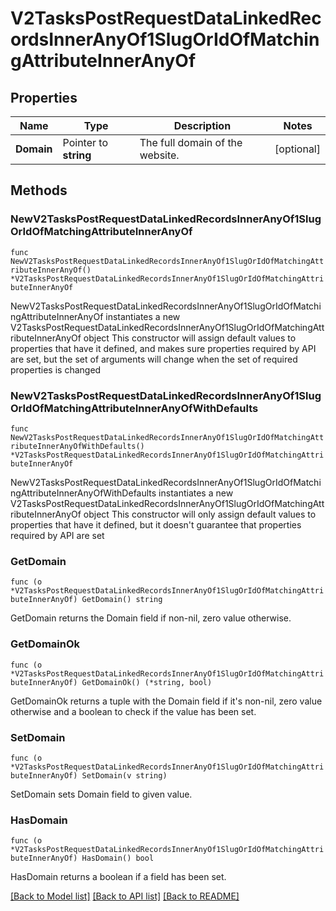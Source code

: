 # V2TasksPostRequestDataLinkedRecordsInnerAnyOf1SlugOrIdOfMatchingAttributeInnerAnyOf

## Properties

Name | Type | Description | Notes
------------ | ------------- | ------------- | -------------
**Domain** | Pointer to **string** | The full domain of the website. | [optional] 

## Methods

### NewV2TasksPostRequestDataLinkedRecordsInnerAnyOf1SlugOrIdOfMatchingAttributeInnerAnyOf

`func NewV2TasksPostRequestDataLinkedRecordsInnerAnyOf1SlugOrIdOfMatchingAttributeInnerAnyOf() *V2TasksPostRequestDataLinkedRecordsInnerAnyOf1SlugOrIdOfMatchingAttributeInnerAnyOf`

NewV2TasksPostRequestDataLinkedRecordsInnerAnyOf1SlugOrIdOfMatchingAttributeInnerAnyOf instantiates a new V2TasksPostRequestDataLinkedRecordsInnerAnyOf1SlugOrIdOfMatchingAttributeInnerAnyOf object
This constructor will assign default values to properties that have it defined,
and makes sure properties required by API are set, but the set of arguments
will change when the set of required properties is changed

### NewV2TasksPostRequestDataLinkedRecordsInnerAnyOf1SlugOrIdOfMatchingAttributeInnerAnyOfWithDefaults

`func NewV2TasksPostRequestDataLinkedRecordsInnerAnyOf1SlugOrIdOfMatchingAttributeInnerAnyOfWithDefaults() *V2TasksPostRequestDataLinkedRecordsInnerAnyOf1SlugOrIdOfMatchingAttributeInnerAnyOf`

NewV2TasksPostRequestDataLinkedRecordsInnerAnyOf1SlugOrIdOfMatchingAttributeInnerAnyOfWithDefaults instantiates a new V2TasksPostRequestDataLinkedRecordsInnerAnyOf1SlugOrIdOfMatchingAttributeInnerAnyOf object
This constructor will only assign default values to properties that have it defined,
but it doesn't guarantee that properties required by API are set

### GetDomain

`func (o *V2TasksPostRequestDataLinkedRecordsInnerAnyOf1SlugOrIdOfMatchingAttributeInnerAnyOf) GetDomain() string`

GetDomain returns the Domain field if non-nil, zero value otherwise.

### GetDomainOk

`func (o *V2TasksPostRequestDataLinkedRecordsInnerAnyOf1SlugOrIdOfMatchingAttributeInnerAnyOf) GetDomainOk() (*string, bool)`

GetDomainOk returns a tuple with the Domain field if it's non-nil, zero value otherwise
and a boolean to check if the value has been set.

### SetDomain

`func (o *V2TasksPostRequestDataLinkedRecordsInnerAnyOf1SlugOrIdOfMatchingAttributeInnerAnyOf) SetDomain(v string)`

SetDomain sets Domain field to given value.

### HasDomain

`func (o *V2TasksPostRequestDataLinkedRecordsInnerAnyOf1SlugOrIdOfMatchingAttributeInnerAnyOf) HasDomain() bool`

HasDomain returns a boolean if a field has been set.


[[Back to Model list]](../README.md#documentation-for-models) [[Back to API list]](../README.md#documentation-for-api-endpoints) [[Back to README]](../README.md)


